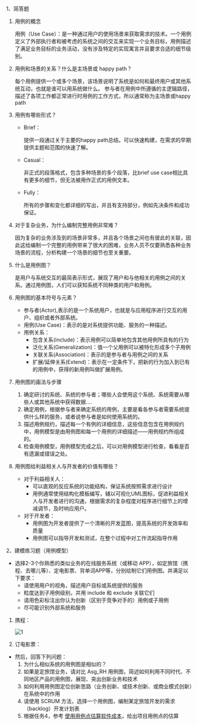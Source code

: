 1、简答题

1. 用例的概念

   用例（Use Case）：是一种通过用户的使用场景来获取需求的技术。一个用例定义了外部执行者和被考虑的系统之间的交互来实现一个业务目标，用例描述了满足业务目标的业务活动，没有涉及特定的实现寓言并且要求合适的细节级别。

2. 用例和场景的关系？什么是主场景或 happy path？

   每个用例提供一个或多个场景，该场景说明了系统是如何和最终用户或其他系统互动，也就是谁可以用系统做什么。 参与者在用例中所遵循的主逻辑路径，描述了各项工作都正常进行时用例的工作方式，所以通常称为主场景或happy path

3. 用例有哪些形式？

   - Brief：

     提供一段通过关于主要的happy path总结。可以快速构建，在需求的早期提供主题和范围的快速了解。

   - Casual：

     非正式的段落格式，包含多种场景的多个段落，比brief use case相比具有更多的细节，但无法被用作正式的用例文本。

   - Fully：

     所有的步骤和变化都详细的写出，并且有支持部分，例如先决条件和成功保证。

4. 对于复杂业务，为什么编制完整用例非常难？

   因为复杂的业务涉及到的场景非常多，并且各个场景之间也有彼此的关联，因此这给编制一个完整的用例带来了很大的困难，业务人员不仅要熟悉各种业务场景的流程，分析构建一个场景的细节也至关重要。

5. 什么是用例图？

   是用户与系统交互的最简表示形式，展现了用户和与他相关的用例之间的关系。通过用例图，人们可以获知系统不同种类的用户和用例。

6. 用例图的基本符号与元素？

   - 参与者(Actor),表示的是一个系统用户，也就是与应用程序进行交互的用户、组织或者外部系统。
   - 用例(Use Case)：表示的是对系统提供功能、服务的一种描述。
   - 用例关系：
     - 包含关系(include)：表示用例可以简单地包含其他用例所具有的行为
     - 泛化关系(Generalization)：值一个父用例可以被特化形成多个子用例
     - 关联关系(Association)：表示的是参与者与用例之间的关系
     - 扩展/延伸关系(Extend)：表示在一定条件下，把新的行为加入到已有的用例中，获得的新用例叫做扩展用例。

7. 用例图的画法与步骤

   1. 确定研讨的系统、系统的参与者；哪些人会使用这个系统、系统需要从哪些人或其他系统中获得数据….
   2. 确定用例，根据参与者来确定系统的用例，主要是看各参与者需要系统提供什么样的服务，或者说参与者是如何使用系统的。
   3. 描述用例规约，描述每一个有例的详细信息，这些信息包含在用例规约中，用例模型是由用例图和每一个用例的详细描述――用例规约所组成的。
   4. 检查用例模型，用例模型完成之后，可以对用例模型进行检查，看看是否有遗漏或错误之处。

8. 用例图给利益相关人与开发者的价值有哪些？

   - 对于利益相关人：
     - 可以直观的反应系统的功能结构，保证系统按照需求进行设计
     - 用例通常使用结构化模板编写，辅以可视化UML图标，促进利益相关人与开发者进行的沟通，根据需求的复杂程度对程序进行细节上的增减调节，及时响应用户。
   - 对于开发者：
     - 用例图为开发者提供了一个清晰的开发蓝图，提高系统的开发效率和质量
     - 用例图可以指导开发和测试，在整个过程中对工作流起指导作用

2、建模练习题（用例模型）

- 选择2-3个你熟悉的类似业务的在线服务系统（或移动 APP），如定旅馆（携程、去哪儿等）、定电影票、背单词APP等，分别绘制它们用例图。并满足以下要求：
  - 请使用用户的视角，描述用户目标或系统提供的服务
  - 粒度达到子用例级别，并用 include 和 exclude 关联它们
  - 请用色彩标注出你认为创新（区别于竞争对手的）用例或子用例
  - 尽可能识别外部系统和服务

1. 携程：

   ![1](\pic\1.jpg)

2. 订电影票：

- 然后，回答下列问题：
  1. 为什么相似系统的用例图是相似的？
  2. 如果是定旅馆业务，请对比 Asg_RH 用例图，简述如何利用不同时代、不同地区产品的用例图，展现、突出创新业务和技术
  3. 如何利用用例图定位创新思路（业务创新、或技术创新、或商业模式创新）在系统中的作用
  4. 请使用 SCRUM 方法，选择一个用例图，编制某定旅馆开发的需求（backlog）开发计划表
  5. 根据任务4，参考 [使用用例点估算软件成本](https://www.ibm.com/developerworks/cn/rational/edge/09/mar09/collaris_dekker/index.html)，给出项目用例点的估算